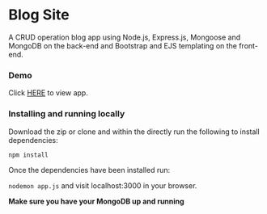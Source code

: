# Blog Site

A CRUD operation blog app using Node.js, Express.js, Mongoose and MongoDB on the back-end and Bootstrap and EJS templating on the front-end.

### Demo

Click [HERE](https://protected-basin-36050.herokuapp.com) to view app.

### Installing and running locally
Download the zip or clone and within the directly run the following to install dependencies:

`npm install`

Once the dependencies have been installed run:

`nodemon app.js` and visit localhost:3000 in your browser.

**Make sure you have your MongoDB up and running**
